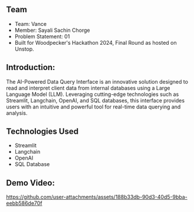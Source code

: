 ## Team
- Team: Vance
- Member: Sayali Sachin Chorge
- Problem Statement: 01
- Built for Woodpecker's Hackathon 2024, Final Round as hosted on Unstop.

## Introduction:
The AI-Powered Data Query Interface is an innovative solution designed to read and interpret client data from internal databases using a Large Language Model (LLM). Leveraging cutting-edge technologies such as Streamlit, Langchain, OpenAI, and SQL databases, this interface provides users with an intuitive and powerful tool for real-time data querying and analysis.

## Technologies Used
- Streamlit
- Langchain
- OpenAI
- SQL Database
  
## Demo Video:

https://github.com/user-attachments/assets/188b33db-90d3-40d5-9bba-eebb586de70f

